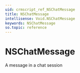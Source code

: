 ```yaml
---
uid: crmscript_ref_NSChatMessage
title: NSChatMessage
intellisense: Void.NSChatMessage
keywords: NSChatMessage
so.topic: reference
---
```


# NSChatMessage

A message in a chat session
